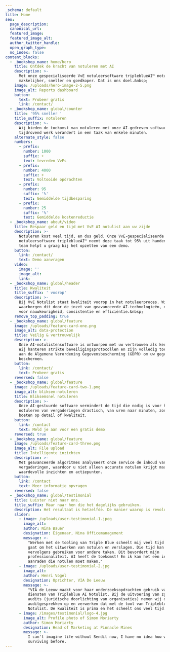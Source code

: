 ```yaml
---
_schema: default
title: Home
seo:
  page_description:
  canonical_url:
  featured_image:
  featured_image_alt:
  author_twitter_handle:
  open_graph_type:
  no_index: false
content_blocks:
  - _bookshop_name: home/hero
    title: Ontdek de kracht van notuleren met AI
    description: >-
      Met onze gespecialiseerde VvE notuleersoftware tripleblueAI™ notuleer je
      makkelijker, sneller en goedkoper. Dat is ons doel.&nbsp;
    image: /uploads/hero-image-2-5.png
    image_alt: Reports dashboard
    button:
      text: Probeer gratis
      link: /contact/
  - _bookshop_name: global/counter
    title: '95% sneller '
    title_suffix: notuleren
    description: >-
      Wij bieden de toekomst van notuleren met onze AI-gedreven software die
      tijdrovend werk verandert in een taak van enkele minuten.
    alternate_style: false
    numbers:
      - prefix:
        number: 1000
        suffix: +
        text: tevreden VvEs
      - prefix:
        number: 4000
        suffix: +
        text: Voltooide opdrachten
      - prefix:
        number: 95
        suffix: '%'
        text: Gemiddelde tijdbesparing
      - prefix:
        number: 25
        suffix: '%'
        text: Gemiddelde kostenreductie
  - _bookshop_name: about/video
    title: Bespaar geld en tijd met VvE AI notulist aan uw zijde
    description: >-
      Notuleren kost veel tijd, en dus geld. Onze VvE-gespecialiseerde
      notuleersoftware tripleblueAI™ neemt deze taak tot 95% uit handen. Ons
      team helpt u graag bij het opzetten van een demo.
    button:
      link: /contact/
      text: Demo aanvragen
    video:
      image: ''
      image_alt:
      link:
  - _bookshop_name: global/header
    title: Kwaliteit
    title_suffix: ' voorop'
    description: >-
      Bij VvE Notulist staat kwaliteit voorop in het notuleerproces. Wij
      waarborgen dit door de inzet van geavanceerde AI-technologieën, die zorgen
      voor nauwkeurigheid, consistentie en efficiëntie.&nbsp;
    remove_top_padding: true
  - _bookshop_name: global/feature
    image: /uploads/feature-card-one.png
    image_alt: data-protection
    title: Veilig & vertrouwelijk
    description: >-
      Onze AI-notulistensoftware is ontworpen met uw vertrouwen als kernwaarde.
      Wij hanteren strikte beveiligingsprotocollen en zijn volledig toegewijd
      aan de Algemene Verordening Gegevensbescherming (GDPR) om uw gegevens te
      beschermen.
    button:
      link: /contact/
      text: Probeer gratis
    reversed: false
  - _bookshop_name: global/feature
    image: /uploads/feature-card-two-1.png
    image_alt: bliksem-notuleren
    title: Bliksemsnel notuleren
    description: >-
      Onze AI-gestuurde software vermindert de tijd die nodig is voor het
      notuleren van vergaderingen drastisch, van uren naar minuten, zonder in te
      boeten op detail of kwaliteit.
    button:
      link: /contact
      text: Meld je aan voor een gratis demo
    reversed: true
  - _bookshop_name: global/feature
    image: /uploads/feature-card-three.png
    image_alt: File upload
    title: Intelligente inzichten
    description: >-
      Met geavanceerde algoritmes analyseert onze service de inhoud van uw
      vergaderingen, waardoor u niet alleen accurate notulen krijgt maar ook
      waardevolle inzichten en actiepunten.
    button:
      link: /contact
      text: Meer informatie opvragen
    reversed: false
  - _bookshop_name: global/testimonial
    title: Luister niet naar ons.
    title_suffix: Maar naar hen die het dagelijks gebruiken.
    description: Het resultaat is hetzelfde. De manier waarop is revolutionair.
    slider:
      - image: /uploads/user-testimonial-1.jpeg
        image_alt:
        author: Nina Bauer
        designation: Eigenaar, Nina Officemanagement
        message: >-
          "Werken met de tooling van Triple Blue scheelt mij veel tijd als het
          gaat om het uitwerken van notulen en verslagen. Die tijd kan ik
          vervolgens gebruiken voor andere taken. Dit bevordert mijn
          professionaliteit. AI heeft de toekomst! En ik kan het een ieder
          aanraden die notulen moet maken."
      - image: /uploads/user-testimonial-2.jpg
        image_alt:
        author: Henri Vogel
        designation: Oprichter, VIA De Leeuw
        message: >-
          "VIA de Leeuw maakt voor haar onderzoeksopdrachten gebruik van de
          diensten van Tripleblue AI Notulist. Bij de uitvoering van zgn legal
          audits (juridische doorlichting van organisaties) nemen wij de
          auditgesprekken op en verwerken dat met de tool van Tripleblue AI
          Notulist. De kwaliteit is prima en het scheelt ons veel tijd."
      - image: /images/testimonial/logo-4.jpg
        image_alt: Profile photo of Simon Moriarty
        author: Simon Moriarty
        designation: Head of Marketing at Pinnacle Mines
        message: >-
          I can't imagine life without Sendit now, I have no idea how we were
          surviving before.
---
```

